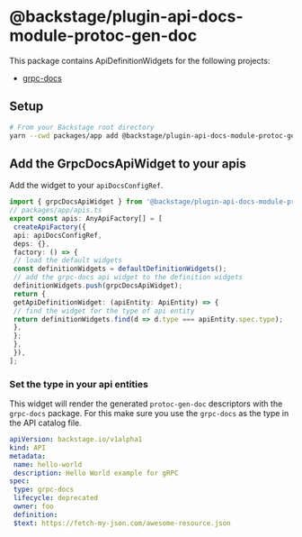 # @backstage/plugin-api-docs-module-protoc-gen-doc

This package contains ApiDefinitionWidgets for the following projects:

- [grpc-docs](https://github.com/gendocu-com/grpc-docs)

## Setup

```sh
# From your Backstage root directory
yarn --cwd packages/app add @backstage/plugin-api-docs-module-protoc-gen-doc
```

## Add the GrpcDocsApiWidget to your apis

Add the widget to your `apiDocsConfigRef`.

```ts
import { grpcDocsApiWidget } from '@backstage/plugin-api-docs-module-protoc-gen-doc';
// packages/app/apis.ts
export const apis: AnyApiFactory[] = [
 createApiFactory({
 api: apiDocsConfigRef,
 deps: {},
 factory: () => {
 // load the default widgets
 const definitionWidgets = defaultDefinitionWidgets();
 // add the grpc-docs api widget to the definition widgets
 definitionWidgets.push(grpcDocsApiWidget);
 return {
 getApiDefinitionWidget: (apiEntity: ApiEntity) => {
 // find the widget for the type of api entity
 return definitionWidgets.find(d => d.type === apiEntity.spec.type);
 },
 };
 },
 }),
];
```

### Set the type in your api entities

This widget will render the generated `protoc-gen-doc` descriptors with the `grpc-docs` package. For this make sure you use the `grpc-docs` as the type in the API catalog file.

```yaml
apiVersion: backstage.io/v1alpha1
kind: API
metadata:
 name: hello-world
 description: Hello World example for gRPC
spec:
 type: grpc-docs
 lifecycle: deprecated
 owner: foo
 definition:
 $text: https://fetch-my-json.com/awesome-resource.json
```
